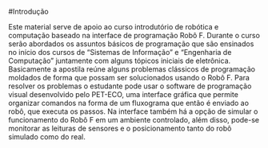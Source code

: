 #Introdução

Este material serve de apoio ao curso introdutório de robótica e computação baseado na interface de programação Robô F. Durante o curso serão abordados os assuntos básicos de programação que são ensinados no início dos cursos de “Sistemas de Informação” e “Engenharia de Computação” juntamente com alguns tópicos iniciais de eletrônica. Basicamente a apostila reúne alguns problemas clássicos de programação moldados de forma que possam ser solucionados usando o Robô F. Para resolver os problemas o estudante pode usar o software de programação visual desenvolvido pelo PET-ECO, uma interface gráfica que permite organizar comandos na forma de um fluxograma que então é enviado ao robô, que executa os passos. Na interface também há a opção de simular o funcionamento do Robô F em um ambiente controlado, além disso, pode-se monitorar as leituras de sensores e o posicionamento tanto do robô simulado como do real.


